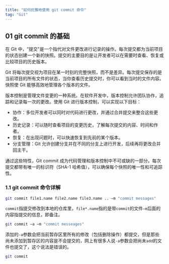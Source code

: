 ```yaml
---
title: "如何优雅地使用 git commit 命令"
tag: "Git"
---
```


## 01 git commit 的基础

在 Git 中，"提交"是一个指代对文件更改进行记录的操作。每次提交都为当前项目的状态创建一个新的快照。提交的主要目的是让开发者可以在需要时查看、恢复或比较项目的历史版本。

Git 将每次提交视为项目在某一时刻的完整快照，而不是差异。每次提交保存的是当前项目的所有文件的状态，当你查看历史提交时，你可以看到当时的文件内容。快照使 Git 能够高效地管理各个版本的文件。

版本控制是管理文件变更的一种系统。在软件开发中，版本控制允许团队协作，追踪和记录每一次的更改。使用 Git 进行版本控制，可以实现以下目标：

- 协作：多位开发者可以同时对代码进行更改，并通过合并提交来整合这些更改。
- 历史记录：可以随时查看项目的变更历史，了解每次提交的内容、时间和作者。
- 恢复：在出现问题时，可以快速恢复到先前的某个版本。
- 分支管理：Git 允许创建分支并在不同的分支上进行开发，后续再将更改合并回主干。

通过这些特性，Git commit 成为代码管理和版本控制中不可或缺的一部分。每次提交都带有唯一的标识符（SHA-1 哈希值），可以确保每个快照的唯一性和可追踪性。

### 1.1 git commit 命令详解

```sh
git commit file1.name file2.name file3.name .. –m "commit messages"
```

`commit`指提交修改到本地的仓库里，`file*.name`指的是带`commit`的文件`–m`后面的内容指提交的信息，即备注。

```sh
git commit –a –m "commit messeages"
```

添加的`-a`参数会把当前暂存区里所有的修改（包括删除操作）都提交，但是那些尚未添加到暂存区的内容是不会提交的，网上有很多人说`-a`参数会把尚未`add`的文件也提交了，这个说法是错误的。

```sh
git commit
```
